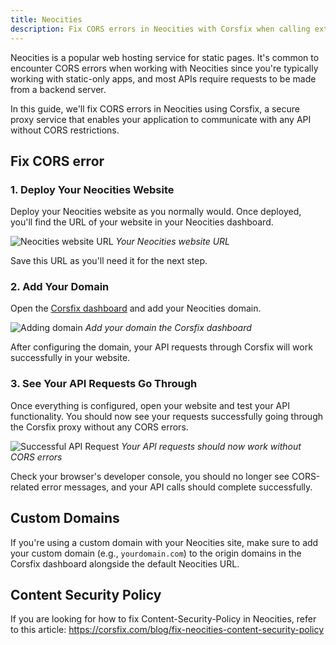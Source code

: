```yaml
---
title: Neocities
description: Fix CORS errors in Neocities with Corsfix when calling external APIs from your website.
---
```


Neocities is a popular web hosting service for static pages. It's common to encounter CORS errors when working with Neocities since you're typically working with static-only apps, and most APIs require requests to be made from a backend server.

In this guide, we'll fix CORS errors in Neocities using Corsfix, a secure proxy service that enables your application to communicate with any API without CORS restrictions.

## Fix CORS error

### 1. Deploy Your Neocities Website

Deploy your Neocities website as you normally would. Once deployed, you'll find the URL of your website in your Neocities dashboard.

![Neocities website URL](https://assets.corsfix.com/n078bzf.jpg)
_Your Neocities website URL_

Save this URL as you'll need it for the next step.

### 2. Add Your Domain

Open the [Corsfix dashboard](/docs/dashboard/application/) and add your Neocities domain.

![Adding domain](https://assets.corsfix.com/b75v1k1.jpg)
_Add your domain the Corsfix dashboard_

After configuring the domain, your API requests through Corsfix will work successfully in your website.

### 3. See Your API Requests Go Through

Once everything is configured, open your website and test your API functionality. You should now see your requests successfully going through the Corsfix proxy without any CORS errors.

![Successful API Request](https://assets.corsfix.com/qc6o6v9.png)
_Your API requests should now work without CORS errors_

Check your browser's developer console, you should no longer see CORS-related error messages, and your API calls should complete successfully.

## Custom Domains

If you're using a custom domain with your Neocities site, make sure to add your custom domain (e.g., `yourdomain.com`) to the origin domains in the Corsfix dashboard alongside the default Neocities URL.

## Content Security Policy

If you are looking for how to fix Content-Security-Policy in Neocities, refer to this article:
https://corsfix.com/blog/fix-neocities-content-security-policy
